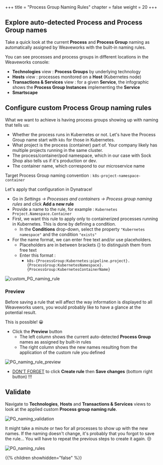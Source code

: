 +++
title = "Process Group Naming Rules"
chapter = false
weight = 20
+++

## Explore auto-detected Process and Process Group names

Take a quick look at the current <b>Process</b> and <b>Process Group</b> naming as automatically assigned by Weaveworks with the built-in naming rules.

You can see processes and process groups in different locations in the Weaveworks console:

- <b>Technologies</b> view : <b>Process Groups</b> by underlying technology
- <b>Hosts</b> view : processes monitored on a <b>Host</b> (Kubernetes node)
- <b>Transactions & Services</b> view : for a given <B>Service</b>, the infographic shows the <b>Process Group Instances</b> implementing the <b>Service</b>
- <b>Smartscape</b>

## Configure custom Process Group naming rules

What we want to achieve is having process groups showing up with naming that tells us:

- Whether the process runs in Kubernetes or not. Let's have the Process Group name start with `k8s` for those in Kubernetes.
- What project is the process (container) part of. Your company likely has multiple projects running in the same cluster.
- The process/container/pod namespace, which in our case with Sock Shop also tells us if it's production or dev.
- The container name, which correspond to our microservice name

Target Process Group naming convention :  `k8s-project-namespace-container`
  
Let's apply that configuration in Dynatrace!

- Go in <i>Settings -> Processes and containers -> Process group naming rules</i> and click <b>Add a new rule</b>
- Provide a name to the rule, for example : `Kubernetes Project.Namespace.Container`
- First, we want this rule to apply only to containerized processes running in Kubernetes. This is done by defining a condition.
  - In the <b>Conditions</b> drop-down, select the property `"Kubernetes namespace"` and the condition `"exists"`
- For the name format, we can enter free text and/or use placeholders.
  - Placeholders are in between brackets {} to distinguish them from free text
  - Enter this format : 
    - `k8s-{ProcessGroup:Kubernetes:pipeline.project}.{ProcessGroup:KubernetesNamespace}.{ProcessGroup:KubernetesContainerName}`

![custom_PG_naming_rule](/images/custom_PG_naming_rule.png)

### Preview 

Before saving a rule that will affect the way information is displayed to all Weaveworks users, you would probably like to have a glance at the potential result. 

This is possible! :grinning:

- Click the <b>Preview</b> button
  - The left column shows the current auto-detected <b>Process Group</b> names as assigned by built-in rules
  - The right column shows the new names resulting from the application of the custom rule you defined

![PG_naming_rule_preview](/images/PG_naming_rule_preview.png)

- <u>DON'T FORGET</u> to click <b>Create rule</b> then <b>Save changes</b> (bottom right button) !!!

## Validate

Navigate to <b>Technologies</b>, <b>Hosts</b> and <b>Transactions & Services</b> views to look at the applied custom <b>Process group naming rule</b>.

![PG_naming_validation](/images/PG_naming_validation.png)

It might take a minute or two for all processes to show up with the new names. If the naming doesn't change, it's probably that you forgot to save the rule... You will have to repeat the previous steps to create it again. :unamused:

![PG_naming_rules](/images/PG_naming_rules.png)

{{% children showhidden="false" %}}
